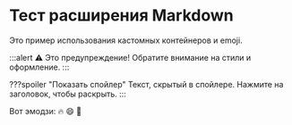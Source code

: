 # Тест расширения Markdown

Это пример использования кастомных контейнеров и emoji.

:::alert
⚠️ Это предупреждение! Обратите внимание на стили и оформление.
:::

???spoiler "Показать спойлер"
Текст, скрытый в спойлере. Нажмите на заголовок, чтобы раскрыть.
:::

Вот эмодзи: :fire: :smile: :rocket:
